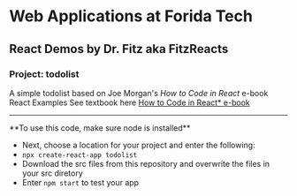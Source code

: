 # Web Applications at Forida Tech
## React Demos by Dr. Fitz aka FitzReacts
### Project: todolist
A simple todolist based on Joe Morgan's *How to Code in React* e-book React Examples
See textbook here [How to Code in React* e-book](https://assets.digitalocean.com/books/how-to-code-in-reactjs.pdf)
<hr>
**To use this code, make sure node is installed**

* Next, choose a location for your project and enter the following:
* `npx create-react-app todolist`
* Download the src files from this repository and overwrite the files in your src diretory
* Enter `npm start` to test your app

